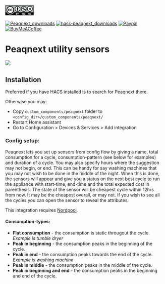 <img src="https://raw.githubusercontent.com/creativecommons/cc-assets/main/license_badges/big/by_nc_nd.svg" width="90">

[![Peaqnext_downloads](https://img.shields.io/github/downloads/elden1337/hass-peaqnext/total)](https://github.com/elden1337/hass-peaqnext) 
[![hass-peaqnext_downloads](https://img.shields.io/github/downloads/elden1337/hass-peaqnext/latest/total)](https://github.com/elden1337/hass-peaqnext)
[![Paypal](https://img.shields.io/badge/Sponsor-PayPal-orange.svg)](https://www.paypal.com/donate/?hosted_button_id=GLGW8QAAQC2FG)
[![BuyMeACoffee](https://img.shields.io/badge/Sponsor-BuyMeACoffee-orange.svg)](https://buymeacoffee.com/elden)

# Peaqnext utility sensors


<img src="https://raw.githubusercontent.com/elden1337/hass-peaq/main/assets/icon.png" width="125">

## Installation
Preferred if you have HACS installed is to search for Peaqnext there.

Otherwise you may:
- Copy `custom_components/peaqnext` folder to `<config_dir>/custom_components/peaqnext/`
- Restart Home assistant
- Go to Configuration > Devices & Services > Add integration

### Config setup:

Peaqnext lets you set up sensors from config flow by giving a name, total consumption for a cycle, consumption-pattern (see below for examples) and duration of a cycle. 
You may also specify hours where the suggestion may not begin, or end. This can be handy for say washing machines that you may not wish to be done in the middle of the night.
When this is done, the sensors will appear and give you a status on the next best cycle to run the appliance with start-time, end-time and the total expected cost in parenthesis. 
The state of the sensor will be cheapest cycle within 12hrs from now. It may be the cheapest overall, or may not. If you wish to see all the cycles you can open the sensor to reveal the attributes.

This integration requires [Nordpool](https://github.com/custom-components/nordpool).

#### Consumption-types:

* **Flat consumption** - the consumption is static througout the cycle. _Example is tumble dryer_
* **Peak in beginning** - the consumption peaks in the beginning of the cycle.
* **Peak in end** - the consumption peaks towards the end of the cycle. _Example is washing machine_
* **Peak in middle** - the consumption peaks in the middle of the cycle.
* **Peak in beginning and end** - the consumption peaks in the beginning and end of the cycle.
